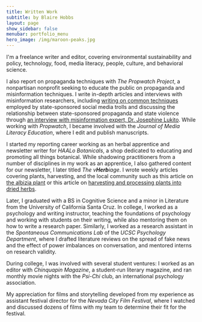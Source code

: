 ```yaml
---
title: Written Work
subtitle: by Blaire Hobbs
layout: page
show_sidebar: false
menubar: portfolio_menu
hero_image: /img/maroon-peaks.jpg
---
```


I'm a freelance writer and editor, covering environmental sustainability and policy, technology, food, media literacy, people, culture, and behavioral science. 

I also report on propaganda techniques with *The Propwatch Project*, a nonpartisan nonprofit seeking to educate the public on propaganda and misinformation techniques. I write in-depth articles and interviews with misinformation researchers, including [writing on common techniques](https://www.propwatch.org/article.php?id=295) employed by state-sponsored social media trolls and discussing the relationship between state-sponsored propaganda and state violence through [an interview with misinformation expert, Dr. Josephine Lukito](https://www.propwatch.org/article.php?id=305). While working with *Propwatch*, I became involved with the *Journal of Media Literacy Education*, where I edit and publish manuscripts.

I started my reporting career working as an herbal apprentice and newsletter writer for *HAALo Botanicals*, a shop dedicated to educating and promoting all things botanical. While shadowing practitioners from a number of disciplines in my work as an apprentice, I also gathered content for our newsletter, I later titled *The v**Herb**iage*. I wrote weekly articles covering plants, harvesting, and the local community such as this article on [the albizia plant](/albizia) or this article on [harvesting and processing plants into dried herbs](/processing-herbs). 

Later, I graduated with a BS in Cognitive Science and a minor in Literature from the University of California Santa Cruz. In college, I worked as a psychology and writing instructor, teaching the foundations of psychology and working with students on their writing, while also mentoring them on how to write a research paper. Similarly, I worked as a research assistant in the *Spontaneous Communications Lab* of the *UCSC Psychology Department*, where I drafted literature reviews on the spread of fake news and the effect of power imbalances on conversation, and mentored interns on research validity.

During college, I was involved with several student ventures: I worked as an editor with *Chinquapin Magazine*, a student-run literary magazine, and ran monthly movie nights with the *Psi-Chi* club, an international psychology association. 

My appreciation for films and storytelling developed from my experience as assistant festival director for the *Nevada City Film Festival*, where I watched and discussed dozens of films with my team to determine their fit for the festival. 

